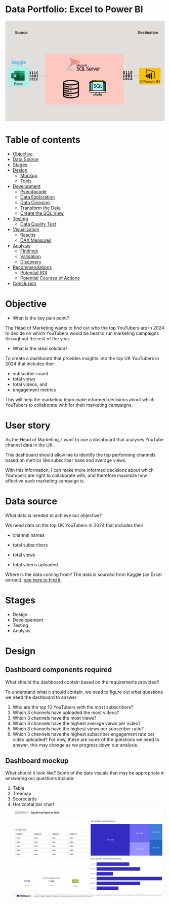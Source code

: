 # Data Portfolio: Excel to Power BI

![excel-to-powerbi-animated-diagram](assets/images/kaggle_to_powerbi.gif)

# Table of contents
- [Objective](#objective)
- [Data Source](#data-source)
- [Stages](#stages)
- [Design](#design)
  - [Mockup](#mockup)
  - [Tools](#tools)
- [Development](#development)
  - [Pseudocode](#pseudocode)
  - [Data Exploration](#data-exploration)
  - [Data Cleaning](#data-cleaning)
  - [Transform the Data](#transform-the-data)
  - [Create the SQL View](#create-the-sql-view)
- [Testing](#testing)
  - [Data Quality Test](#data_quality-test)
- [Visualization](#visualization)
  - [Results](#results)
  - [DAX Measures](#dax-measures)
- [Analysis](#analysis)
  - [Findings](#findings)
  - [Validation](#validation)
  - [Discovery](#discovery)
- [Recommendations](#recommendation)
  - [Potential ROI](#potential-roi)
  - [Potential Courses of Actions](#potential-courses-of-actions)
- [Conclusion](#conclusion)
  



# Objective 
* What is the key pain point?

The Head of Marketing wants to find out who the top YouTubers are in 2024 to decide on which YouTubers would be best to run marketing campaigns throughout the rest of the year.

* What is the ideal solution?

To create a dashboard that provides insights into the top UK YouTubers in 2024 that includes their

* subscriber count
* total views
* total videos, and
* engagement metrics

This will help the marketing team make informed decisions about which YouTubers to collaborate with for their marketing campaigns.

# User story

As the Head of Marketing, I want to use a dashboard that analyses YouTube channel data in the UK .

This dashboard should allow me to identify the top performing channels based on metrics like subscriber base and average views.

With this information, I can make more informed decisions about which Youtubers are right to collaborate with, and therefore maximize how effective each marketing campaign is.

# Data source
What data is needed to achieve our objective?

We need data on the top UK YouTubers in 2024 that includes their

* channel names

* total subscribers

* total views

* total videos uploaded

Where is the data coming from? The data is sourced from Kaggle (an Excel extract), [see here to find it](https://www.kaggle.com/datasets/bhavyadhingra00020/top-100-social-media-influencers-2024-countrywise?resource=download).

# Stages
* Design
* Developement
* Testing
* Analysis

# Design
## Dashboard components required

What should the dashboard contain based on the requirements provided?

To understand what it should contain, we need to figure out what questions we need the dashboard to answer:

1. Who are the top 10 YouTubers with the most subscribers?
2. Which 3 channels have uploaded the most videos?
3. Which 3 channels have the most views?
4. Which 3 channels have the highest average views per video?
5. Which 3 channels have the highest views per subscriber ratio?
6. Which 3 channels have the highest subscriber engagement rate per video uploaded?
For now, these are some of the questions we need to answer, this may change as we progress down our analysis.

## Dashboard mockup
What should it look like?
Some of the data visuals that may be appropriate in answering our questions include:

1. Table
2. Treemap
3. Scorecards
4. Horizontal bar chart
![Dashboard Mockup](assets/images/dashboard_mockup.png)
